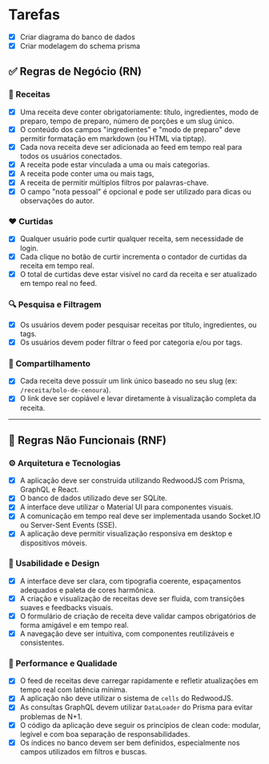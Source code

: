 # Tarefas

- [x] Criar diagrama do banco de dados
- [x] Criar modelagem do schema prisma

## ✅ Regras de Negócio (RN)

### 📄 Receitas

- [x] Uma receita deve conter obrigatoriamente: título, ingredientes, modo de preparo, tempo de preparo, número de porções e um slug único.
- [x] O conteúdo dos campos "ingredientes" e "modo de preparo" deve permitir formatação em markdown (ou HTML via tiptap).
- [x] Cada nova receita deve ser adicionada ao feed em tempo real para todos os usuários conectados.
- [x] A receita pode estar vinculada a uma ou mais categorias.
- [x] A receita pode conter uma ou mais tags,
- [x] A receita de permitir múltiplos filtros por palavras-chave.
- [x] O campo "nota pessoal" é opcional e pode ser utilizado para dicas ou observações do autor.

### ❤️ Curtidas

- [x] Qualquer usuário pode curtir qualquer receita, sem necessidade de login.
- [x] Cada clique no botão de curtir incrementa o contador de curtidas da receita em tempo real.
- [x] O total de curtidas deve estar visível no card da receita e ser atualizado em tempo real no feed.

### 🔍 Pesquisa e Filtragem

- [x] Os usuários devem poder pesquisar receitas por título, ingredientes, ou tags.
- [x] Os usuários devem poder filtrar o feed por categoria e/ou por tags.

### 🔗 Compartilhamento

- [x] Cada receita deve possuir um link único baseado no seu slug (ex: `/receita/bolo-de-cenoura`).
- [x] O link deve ser copiável e levar diretamente à visualização completa da receita.

---

## 🚀 Regras Não Funcionais (RNF)

### ⚙️ Arquitetura e Tecnologias

- [x] A aplicação deve ser construída utilizando RedwoodJS com Prisma, GraphQL e React.
- [x] O banco de dados utilizado deve ser SQLite.
- [x] A interface deve utilizar o Material UI para componentes visuais.
- [x] A comunicação em tempo real deve ser implementada usando Socket.IO ou Server-Sent Events (SSE).
- [x] A aplicação deve permitir visualização responsiva em desktop e dispositivos móveis.

### 🎯 Usabilidade e Design

- [x] A interface deve ser clara, com tipografia coerente, espaçamentos adequados e paleta de cores harmônica.
- [x] A criação e visualização de receitas deve ser fluida, com transições suaves e feedbacks visuais.
- [x] O formulário de criação de receita deve validar campos obrigatórios de forma amigável e em tempo real.
- [x] A navegação deve ser intuitiva, com componentes reutilizáveis e consistentes.

### 🧪 Performance e Qualidade

- [x] O feed de receitas deve carregar rapidamente e refletir atualizações em tempo real com latência mínima.
- [x] A aplicação não deve utilizar o sistema de `cells` do RedwoodJS.
- [x] As consultas GraphQL devem utilizar `DataLoader` do Prisma para evitar problemas de N+1.
- [x] O código da aplicação deve seguir os princípios de clean code: modular, legível e com boa separação de responsabilidades.
- [x] Os índices no banco devem ser bem definidos, especialmente nos campos utilizados em filtros e buscas.
